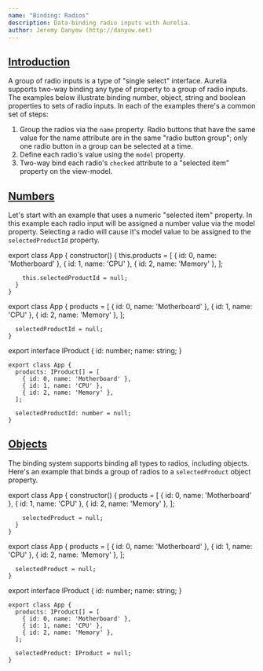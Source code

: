 ```yaml
---
name: "Binding: Radios"
description: Data-binding radio inputs with Aurelia.
author: Jeremy Danyow (http://danyow.net)
---
```


## [Introduction](aurelia-doc://section/1/version/1.0.0)

A group of radio inputs is a type of "single select" interface. Aurelia supports two-way binding any type of property to a group of radio inputs. The examples below illustrate binding number, object, string and boolean properties to sets of radio inputs. In each of the examples there's a common set of steps:

1. Group the radios via the `name` property. Radio buttons that have the same value for the name attribute are in the same "radio button group"; only one radio button in a group can be selected at a time.
2. Define each radio's value using the `model` property.
3. Two-way bind each radio's `checked` attribute to a "selected item" property on the view-model.

## [Numbers](aurelia-doc://section/2/version/1.0.0)

Let's start with an example that uses a numeric "selected item" property. In this example each radio input will be assigned a number value via the model property. Selecting a radio will cause it's model value to be assigned to the `selectedProductId` property.

<code-listing heading="app${context.language.fileExtension}">
  <source-code lang="ES 2015">
    export class App {
      constructor() {
        this.products = [
          { id: 0, name: 'Motherboard' },
          { id: 1, name: 'CPU' },
          { id: 2, name: 'Memory' },
        ];

        this.selectedProductId = null;
      }
    }
  </source-code>
  <source-code lang="ES 2016">
    export class App {
      products = [
        { id: 0, name: 'Motherboard' },
        { id: 1, name: 'CPU' },
        { id: 2, name: 'Memory' },
      ];

      selectedProductId = null;
    }
  </source-code>
  <source-code lang="TypeScript">
    export interface IProduct {
       id: number;
       name: string;
    }

    export class App {
      products: IProduct[] = [
        { id: 0, name: 'Motherboard' },
        { id: 1, name: 'CPU' },
        { id: 2, name: 'Memory' },
      ];

      selectedProductId: number = null;
    }
  </source-code>
</code-listing>

<code-listing heading="app.html">
  <source-code lang="HTML">
    <template>
      <form>
        <h4>Products</h4>
        <label repeat.for="product of products">
          <input type="radio" name="group1"
                 model.bind="product.id" checked.bind="selectedProductId">
          ${product.id} - ${product.name}
        </label>
        <br />
        Selected product ID: ${selectedProductId}
      </form>
    </template>
  </source-code>
</code-listing>


<au-demo heading="Number demo">
  <source-code src="example/binding-radios/numbers/app.js"></source-code>
</au-demo>

## [Objects](aurelia-doc://section/3/version/1.0.0)

The binding system supports binding all types to radios, including objects. Here's an example that binds a group of radios to a `selectedProduct` object property.

<code-listing heading="app${context.language.fileExtension}">
  <source-code lang="ES 2015">
    export class App {
      constructor() {
        products = [
          { id: 0, name: 'Motherboard' },
          { id: 1, name: 'CPU' },
          { id: 2, name: 'Memory' },
        ];

        selectedProduct = null;
      }
    }
  </source-code>
  <source-code lang="ES 2016">
    export class App {
      products = [
        { id: 0, name: 'Motherboard' },
        { id: 1, name: 'CPU' },
        { id: 2, name: 'Memory' },
      ];

      selectedProduct = null;
    }
  </source-code>
  <source-code lang="TypeScript">
    export interface IProduct {
       id: number;
       name: string;
    }

    export class App {
      products: IProduct[] = [
        { id: 0, name: 'Motherboard' },
        { id: 1, name: 'CPU' },
        { id: 2, name: 'Memory' },
      ];

      selectedProduct: IProduct = null;
    }
  </source-code>
</code-listing>

<code-listing heading="app.html">
  <source-code lang="HTML">
    <template>
      <form>
        <h4>Products</h4>
        <label repeat.for="product of products">
          <input type="radio" name="group2"
                 model.bind="product" checked.bind="selectedProduct">
          ${product.id} - ${product.name}
        </label>

        Selected product: ${selectedProduct.id} - ${selectedProduct.name}
      </form>
    </template>
  </source-code>
</code-listing>

<au-demo heading="Object demo">
  <source-code src="example/binding-radios/objects/app.js"></source-code>
</au-demo>

## [Objects with Matcher](aurelia-doc://section/4/version/1.0.0)

You may run into situations where the object your input element's model is bound to does not have reference equality to any of the object in your checked attribute is bound to. The objects might match by id, but they may not be the same object instance. To support this scenario you can override Aurelia's default "matcher" which is a equality comparison function that looks like this: `(a, b) => a === b`. You can substitute a function of your choosing that has the right logic to compare your objects.

<code-listing heading="app${context.language.fileExtension}">
  <source-code lang="ES 2015">
    export class App {
      constructor() {
        this.selectedProduct = { id: 1, name: 'CPU' };

        this.productMatcher = (a, b) => a.id === b.id;
      }
    }
  </source-code>
  <source-code lang="ES 2016">
    export class App {
      selectedProduct = { id: 1, name: 'CPU' };

      productMatcher = (a, b) => a.id === b.id;
    }
  </source-code>
  <source-code lang="TypeScript">
    export interface IProduct {
       id: number;
       name: string;
    }

    export class App {
      selectedProduct: IProduct = { id: 1, name: 'CPU' };

      productMatcher = (a, b) => a.id === b.id;
    }
  </source-code>
</code-listing>

<code-listing heading="app.html">
  <source-code lang="HTML">
    <template>
      <form>
        <h4>Products</h4>
        <label>
          <input type="radio" name="group3"
                 model.bind="{ id: 0, name: 'Motherboard' }"
                 matcher.bind="productMatcher"
                 checked.bind="selectedProduct">
          Motherboard
        </label>
        <label>
          <input type="radio" name="group3"
                 model.bind="{ id: 1, name: 'CPU' }"
                 matcher.bind="productMatcher"
                 checked.bind="selectedProduct">
          CPU
        </label>
        <label>
          <input type="radio" name="group3"
                 model.bind="{ id: 2, name: 'Memory' }"
                 matcher.bind="productMatcher"
                 checked.bind="selectedProduct">
          Memory
        </label>

        Selected product: ${selectedProduct.id} - ${selectedProduct.name}
      </form>
    </template>
  </source-code>
</code-listing>

<au-demo heading="Object matcher demo">
  <source-code src="example/binding-radios/objects-matcher/app.js"></source-code>
</au-demo>

## [Booleans](aurelia-doc://section/5/version/1.0.0)

In this example each radio input is assigned one of three literal values: `null`, `true` and `false`. Selecting one of the radios will assign it's value to the `likesCake` property.

<code-listing heading="app${context.language.fileExtension}">
  <source-code lang="ES 2015">
    export class App {
      constructor() {
        this.likesCake = null;
      }
    }
  </source-code>
  <source-code lang="ES 2016">
    export class App {
      likesCake = null;
    }
  </source-code>
  <source-code lang="TypeScript">
    export class App {
      likesCake = null;
    }
  </source-code>
</code-listing>

<code-listing heading="app.html">
  <source-code lang="HTML">
    <template>
      <form>
        <h4>Do you like cake?</h4>
        <label>
          <input type="radio" name="group3"
                 model.bind="null" checked.bind="likesCake">
          Don't Know
        </label>
        <label>
          <input type="radio" name="group3"
                 model.bind="true" checked.bind="likesCake">
          Yes
        </label>
        <label>
          <input type="radio" name="group3"
                 model.bind="false" checked.bind="likesCake">
          No
        </label>

        likesCake = ${likesCake}
      </form>
    </template>
  </source-code>
</code-listing>

<au-demo heading="Boolean demo">
  <source-code src="example/binding-radios/booleans/app.js"></source-code>
</au-demo>

## [Strings](aurelia-doc://section/6/version/1.0.0)

Finally, here's an example using strings. This is example is unique because it does not use `model.bind` to assign each radio's value. Instead the input's standard `value` attribute is used. Normally we cannot use the standard `value` attribute in conjunction with checked binding because it coerces anything it's assigned to a string.

<code-listing heading="app${context.language.fileExtension}">
  <source-code lang="ES 2015">
    export class App {
      constructor() {
        this.products = ['Motherboard', 'CPU', 'Memory'];
        this.selectedProduct = null;
      }
    }
  </source-code>
  <source-code lang="ES 2016">
    export class App {
      products = ['Motherboard', 'CPU', 'Memory'];
      selectedProduct = null;
    }
  </source-code>
  <source-code lang="TypeScript">
    export class App {
      products: string[] = ['Motherboard', 'CPU', 'Memory'];
      selectedProduct = null;
    }
  </source-code>
</code-listing>

<code-listing heading="app.html">
  <source-code lang="HTML">
    <template>
      <form>
        <h4>Products</h4>
        <label repeat.for="product of products">
          <input type="radio" name="group4"
                 value.bind="product" checked.bind="selectedProduct">
          ${product}
        </label>
        <br />
        Selected product: ${selectedProduct}
      </form>
    </template>
  </source-code>
</code-listing>

<au-demo heading="String demo">
  <source-code src="example/binding-radios/strings/app.js"></source-code>
</au-demo>
